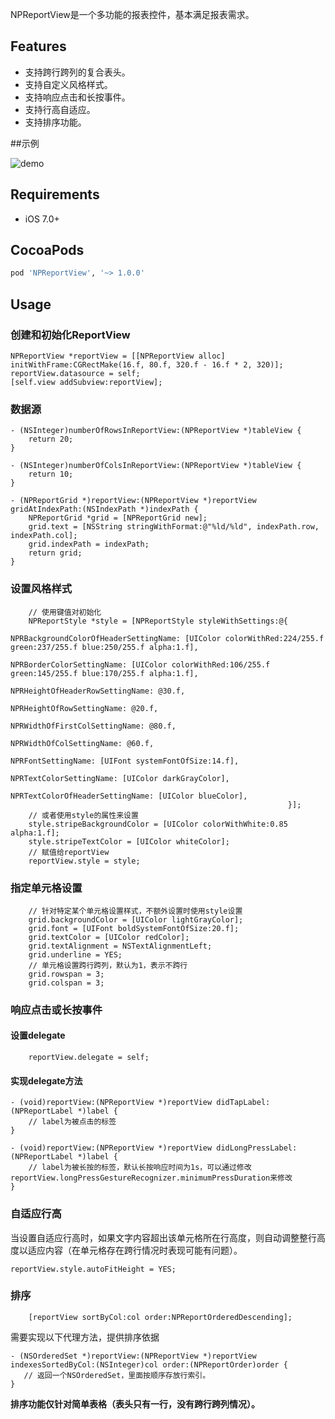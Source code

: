 
NPReportView是一个多功能的报表控件，基本满足报表需求。

## Features

- 支持跨行跨列的复合表头。
- 支持自定义风格样式。
- 支持响应点击和长按事件。
- 支持行高自适应。
- 支持排序功能。

##示例

![demo](https://github.com/NoResound/NPReportView/blob/master/demo.gif?raw=true)


## Requirements

- iOS 7.0+

## CocoaPods

```ruby
pod 'NPReportView', '~> 1.0.0'
```

## Usage

### 创建和初始化ReportView

```objc
NPReportView *reportView = [[NPReportView alloc] initWithFrame:CGRectMake(16.f, 80.f, 320.f - 16.f * 2, 320)];
reportView.datasource = self;
[self.view addSubview:reportView];
```

### 数据源

```objc
- (NSInteger)numberOfRowsInReportView:(NPReportView *)tableView {
    return 20;
}

- (NSInteger)numberOfColsInReportView:(NPReportView *)tableView {
    return 10;
}

- (NPReportGrid *)reportView:(NPReportView *)reportView gridAtIndexPath:(NSIndexPath *)indexPath {
    NPReportGrid *grid = [NPReportGrid new];
    grid.text = [NSString stringWithFormat:@"%ld/%ld", indexPath.row, indexPath.col];
    grid.indexPath = indexPath;
    return grid;
}
```

### 设置风格样式

```objc
	// 使用键值对初始化
    NPReportStyle *style = [NPReportStyle styleWithSettings:@{
                                                              NPRBackgroundColorOfHeaderSettingName: [UIColor colorWithRed:224/255.f green:237/255.f blue:250/255.f alpha:1.f],
                                                              NPRBorderColorSettingName: [UIColor colorWithRed:106/255.f green:145/255.f blue:170/255.f alpha:1.f],
                                                              NPRHeightOfHeaderRowSettingName: @30.f,
                                                              NPRHeightOfRowSettingName: @20.f,
                                                              NPRWidthOfFirstColSettingName: @80.f,
                                                              NPRWidthOfColSettingName: @60.f,
                                                              NPRFontSettingName: [UIFont systemFontOfSize:14.f],
                                                              NPRTextColorSettingName: [UIColor darkGrayColor],
                                                              NPRTextColorOfHeaderSettingName: [UIColor blueColor],
                                                              }];
    // 或者使用style的属性来设置                                                          
    style.stripeBackgroundColor = [UIColor colorWithWhite:0.85 alpha:1.f];
    style.stripeTextColor = [UIColor whiteColor];
    // 赋值给reportView
    reportView.style = style;
```

### 指定单元格设置

```objc
	// 针对特定某个单元格设置样式，不额外设置时使用style设置
    grid.backgroundColor = [UIColor lightGrayColor];
    grid.font = [UIFont boldSystemFontOfSize:20.f];
    grid.textColor = [UIColor redColor];
    grid.textAlignment = NSTextAlignmentLeft;
    grid.underline = YES;
    // 单元格设置跨行跨列，默认为1，表示不跨行
    grid.rowspan = 3;
    grid.colspan = 3;
```

### 响应点击或长按事件

#### 设置delegate

```objc
    reportView.delegate = self;
```

#### 实现delegate方法

```objc
- (void)reportView:(NPReportView *)reportView didTapLabel:(NPReportLabel *)label {
    // label为被点击的标签
}

- (void)reportView:(NPReportView *)reportView didLongPressLabel:(NPReportLabel *)label {
    // label为被长按的标签，默认长按响应时间为1s，可以通过修改reportView.longPressGestureRecognizer.minimumPressDuration来修改
}
```

### 自适应行高

当设置自适应行高时，如果文字内容超出该单元格所在行高度，则自动调整整行高度以适应内容（在单元格存在跨行情况时表现可能有问题）。
```objc
reportView.style.autoFitHeight = YES;
```

### 排序

```objc
	[reportView sortByCol:col order:NPReportOrderedDescending];
```

需要实现以下代理方法，提供排序依据

```objc
- (NSOrderedSet *)reportView:(NPReportView *)reportView indexesSortedByCol:(NSInteger)col order:(NPReportOrder)order {
   // 返回一个NSOrderedSet，里面按顺序存放行索引。
}
```
**排序功能仅针对简单表格（表头只有一行，没有跨行跨列情况）。**

